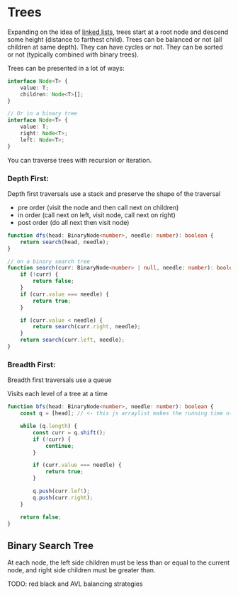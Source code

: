 # Trees

Expanding on the idea of [linked lists](./linked-list.md), trees start at a root node and descend
some height (distance to farthest child). Trees can be balanced or not (all children at same depth). They can have cycles or not.
They can be sorted or not (typically combined with binary trees).

Trees can be presented in a lot of ways:

```ts
interface Node<T> {
	value: T;
	children: Node<T>[];
}

// Or in a binary tree
interface Node<T> {
	value: T;
	right: Node<T>;
	left: Node<T>;
}
```

You can traverse trees with recursion or iteration.

### Depth First:

Depth first traversals use a stack and preserve the shape of the traversal

- pre order (visit the node and then call next on children)
- in order (call next on left, visit node, call next on right)
- post order (do all next then visit node)

```ts
function dfs(head: BinaryNode<number>, needle: number): boolean {
	return search(head, needle);
}

// on a binary search tree
function search(curr: BinaryNode<number> | null, needle: number): boolean {
	if (!curr) {
		return false;
	}
	if (curr.value === needle) {
		return true;
	}

	if (curr.value < needle) {
		return search(curr.right, needle);
	}
	return search(curr.left, needle);
}
```

### Breadth First:

Breadth first traversals use a queue

Visits each level of a tree at a time

```ts
function bfs(head: BinaryNode<number>, needle: number): boolean {
	const q = [head]; // <- this js arraylist makes the running time o(n^2), so use a real queue in actual programs

	while (q.length) {
		const curr = q.shift();
		if (!curr) {
			continue;
		}

		if (curr.value === needle) {
			return true;
		}

		q.push(curr.left);
		q.push(curr.right);
	}

	return false;
}
```

## Binary Search Tree

At each node, the left side children must be less than or equal to the current node, and right side children must be greater than.

TODO: red black and AVL balancing strategies
